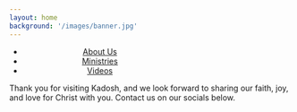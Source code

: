 ```yaml
---
layout: home
background: '/images/banner.jpg'
---
```

<div class="container mt-4">
  <div class="mx-auto" style="width: 300px;text-align: center">
  <ul class="list-unstyled">
    <li><a href="about">About Us</a></li>
    <li><a href="ministries">Ministries</a></li>
    <li><a href="videos">Videos</a></li>
  </ul>
  </div>
Thank you for visiting Kadosh, and we look forward to sharing our faith, joy, and love for Christ with you.
Contact us on our socials below.
</div>